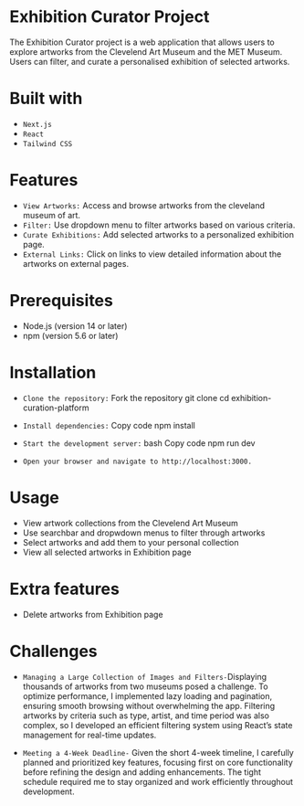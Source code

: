 # Exhibition Curator Project
The Exhibition Curator project is a web application that allows users to explore artworks from the Clevelend Art Museum and the MET Museum. Users can filter, and curate a personalised exhibition of selected artworks.

# Built with 
- `Next.js`
- `React`
- `Tailwind CSS`

# Features
- `View Artworks:` Access and browse artworks from the cleveland museum of art.
- `Filter:` Use dropdown menu to filter artworks based on various criteria.
- `Curate Exhibitions:` Add selected artworks to a personalized exhibition page.
- `External Links:` Click on links to view detailed information about the artworks on external pages.

# Prerequisites
- Node.js (version 14 or later)
- npm (version 5.6 or later)

# Installation
- `Clone the repository:`
Fork the repository
git clone <repository-url>
cd exhibition-curation-platform

- `Install dependencies:`
Copy code
npm install

- `Start the development server:`
bash
Copy code
npm run dev

- `Open your browser and navigate to http://localhost:3000.`

# Usage
- View artwork collections from the Clevelend Art Museum
- Use searchbar and dropwdown menus to filter through artworks
- Select artworks and add them to your personal collection
- View all selected artworks in Exhibition page

# Extra features
- Delete artworks from Exhibition page

# Challenges
- `Managing a Large Collection of Images and Filters-`Displaying thousands of artworks from two museums posed a challenge. To optimize performance, I implemented lazy loading and pagination, ensuring smooth browsing without overwhelming the app. Filtering artworks by criteria such as type, artist, and time period was also complex, so I developed an efficient filtering system using React’s state management for real-time updates.

- `Meeting a 4-Week Deadline-` Given the short 4-week timeline, I carefully planned and prioritized key features, focusing first on core functionality before refining the design and adding enhancements. The tight schedule required me to stay organized and work efficiently throughout development.
